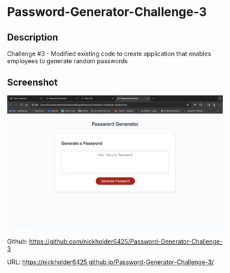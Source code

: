 # Password-Generator-Challenge-3

## Description

Challenge #3 - Modified existing code to create application that enables employees to generate random passwords

## Screenshot

![Screenshoot](./assets/images/Password%20Generator%20Screenshoot.png)

Github: https://github.com/nickholder6425/Password-Generator-Challenge-3 

URL: https://nickholder6425.github.io/Password-Generator-Challenge-3/


